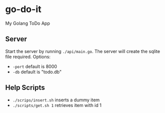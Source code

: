 # go-do-it

My Golang ToDo App

## Server

Start the server by running `./api/main.go`.
The server will create the sqlite file required.
Options:

- `-port` default is 8000
- `-db` default is "todo.db"

## Help Scripts

- `./scrips/insert.sh` inserts a dummy item
- `./scripts/get.sh 1` retrieves item with id 1

